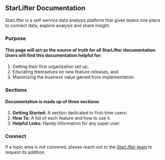 ## StarLifter Documentation
	
StarLifter is a self-service data analysis platform that gives teams one place to connect data, explore analysis and share insight.  

### Purpose

#### This page will act as the source of truth for all StarLifter documentation.  Users will find this documentation helpful for:
1.  Getting their first organization set up,
2.  Educating themselves on new feature releases, and 
3.  Maximizing the business value gained from implementation.

### Sections

#### Documentation is made up of three sections:
1.  **Getting Started:**  A section dedicated to first-time users.
2.  **How To:**  A list of each feature and how to use it.
3.  **Helpful Links:**  Handy information for any super user.

### Connect

If a topic area is not convered, please reach out to the [StarLifter team](mailto:answers@starlifter.io) to request its addition.
